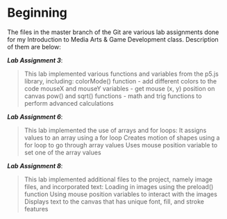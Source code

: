 # Beginning

The files in the master branch of the Git are various lab assignments done for my Introduction to Media Arts & Game Development class. Description of them are below:

___Lab Assignment 3___:
> This lab implemented various functions and variables from the p5.js library, including:
  > colorMode() function - add different colors to the code
  > mouseX and mouseY variables - get mouse (x, y) position on canvas
  > pow() and sqrt() functions - math and trig functions to perform advanced calculations

___Lab Assignment 6___:
> This lab implemented the use of arrays and for loops:
  > It assigns values to an array using a for loop
  > Creates motion of shapes using a for loop to go through array values
  > Uses mouse position variable to set one of the array values

___Lab Assignment 8___:
> This lab implemented additional files to the project, namely image files, and incorporated text:
  > Loading in images using the preload() function
  > Using mouse position variables to interact with the images
  > Displays text to the canvas that has unique font, fill, and stroke features
